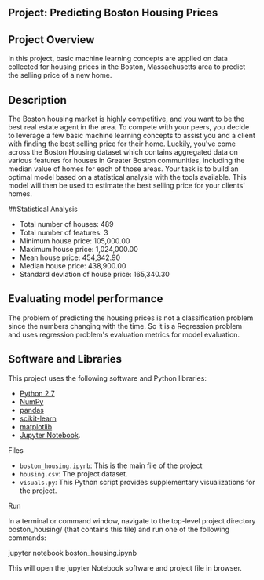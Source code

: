 ## Project: Predicting Boston Housing Prices

## Project Overview
In this project, basic machine learning concepts are applied on data collected for housing prices in the Boston, Massachusetts area to predict the selling price of a new home. 

## Description
The Boston housing market is highly competitive, and you want to be the best real estate agent in the area. To compete with your peers, you decide to leverage a few basic machine learning concepts to assist you and a client with finding the best selling price for their home. Luckily, you\'ve come across the Boston Housing dataset which contains aggregated data on various features for houses in Greater Boston communities, including the median value of homes for each of those areas. Your task is to build an optimal model based on a statistical analysis with the tools available. This model will then be used to estimate the best selling price for your clients\' homes.

##Statistical Analysis
- Total number of houses: 489
- Total number of features: 3
- Minimum house price: 105,000.00
- Maximum house price: 1,024,000.00
- Mean house price: 454,342.90
- Median house price: 438,900.00
- Standard deviation of house price: 165,340.30

## Evaluating model performance
The problem of predicting the housing prices is not a classification problem since the numbers changing with the time. So it is a Regression problem and uses regression problem's evaluation metrics for model evaluation.


## Software and Libraries
This project uses the following software and Python libraries:

- [Python 2.7](https://www.python.org/download/releases/2.7/)
- [NumPy](http://www.numpy.org/)
- [pandas](http://pandas.pydata.org/)
- [scikit-learn](http://scikit-learn.org/stable/)
- [matplotlib](http://matplotlib.org/)
- [Jupyter Notebook](http://ipython.org/notebook.html).

Files

- `boston_housing.ipynb`: This is the main file of the project
- `housing.csv`: The project dataset.
- `visuals.py`: This Python script provides supplementary visualizations for the project.

Run

In a terminal or command window, navigate to the top-level project directory boston_housing/ (that contains this file) and run one of the following commands:

jupyter notebook boston_housing.ipynb

This will open the jupyter Notebook software and project file in browser.